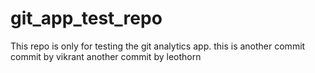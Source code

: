 # git_app_test_repo
This repo is only for testing the git analytics app.
this is another commit
commit by vikrant
another commit by leothorn
